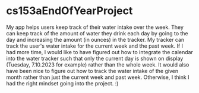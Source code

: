 # cs153aEndOfYearProject
My app helps users keep track of their water intake over the week. They can keep track of the
amount of water they drink each day by going to the day and increasing the amount (in ounces)
in the tracker. My tracker can track the user's water intake for the current week and the past
week.
If I had more time, I would like to have figured out how to integrate the calendar into the water
tracker such that only the current day is shown on display (Tuesday, 7.10.2023 for example)
rather than the whole week. It would also have been nice to figure out how to track the water
intake of the given month rather than just the current week and past week. Otherwise, I think I
had the right mindset going into the project. :)

